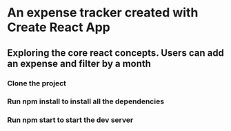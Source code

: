 # An expense tracker created with Create React App

## Exploring the core react concepts. Users can add an expense and filter by a month

### Clone the project

### Run npm install to install all the dependencies

### Run npm start to start the dev server
